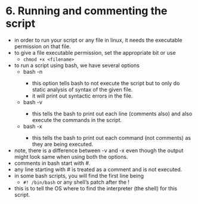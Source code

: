 # 6. Running and commenting the script

- in order to run your script or any file in linux, it needs the executable permission on that file.
- to give a file executable permission, set the appropriate bit or use
    - `chmod +x <filename>`
- to run a script using bash, we have several options
    - bash -n <filename>
        - this option tells bash to not execute the script but to only do static analysis of syntax of the given file.
        - it will print out syntactic errors in the file.
    - bash -v <filename>
        - this tells the bash to print out each line (comments also) and also execute the commands in the script.
    - bash -x <filename>
        - this tells the bash to print out each command (not comments) as they are being executed.
- note, there is a difference between -v and -x even though the output might look same when using both the options.
- comments in bash start with #.
- any line starting with # is treated as a comment and is not executed.
- in some bash scripts, you will find the first line being
    - `#! /bin/bash` or any shell’s patch after the !
- this is to tell the OS where to find the interpreter (the shell) for this script.